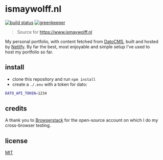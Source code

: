 # ismaywolff.nl

[![build status][build-badge]][build-url]
[![greenkeeper][greenkeeper-badge]][greenkeeper-url]

> Source for <https://www.ismaywolff.nl>

My personal portfolio, with content fetched from [DatoCMS](https://www.datocms.com/), built and
hosted by [Netlify](https://www.netlify.com/). By far the best, most enjoyable and simple setup I've
used to host my portfolio so far.

## install

* clone this repository and run `npm install`
* create a `./.env` with a token for dato:

```bash
DATO_API_TOKEN=1234
```

## credits

A thank you to [Browserstack](https://www.browserstack.com) for the open-source account on which I
do my cross-browser testing.

## license

[MIT](http://ismay.mit-license.org/)

[build-badge]: https://travis-ci.org/ismay/ismaywolff.nl.svg?branch=develop
[build-url]: https://travis-ci.org/ismay/ismaywolff.nl
[greenkeeper-badge]: https://badges.greenkeeper.io/ismay/ismaywolff.nl.svg
[greenkeeper-url]: https://greenkeeper.io/
